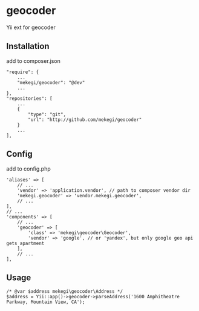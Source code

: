 geocoder
========

Yii ext for geocoder

Installation
------------
add to composer.json

    "require": {
        ...
        "mekegi/geocoder": "@dev"
        ...
    },
    "repositories": [
        ...
        {
            "type": "git",
            "url": "http://github.com/mekegi/geocoder"
        }
        ...
    ],

Config
------
add to config.php

    'aliases' => [
        // ...
        'vendor' => 'application.vendor', // path to composer vendor dir
        'mekegi.geocoder' => 'vendor.mekegi.geocoder',
        // ...
    ],
    // ...
    'components' => [
        // ...
        'geocoder' => [
            'class' => 'mekegi\geocoder\Geocoder',
            'vendor' => 'google', // or 'yandex', but only google geo api gets apartment
        ],
        // ...
    ],

Usage
-----
    /* @var $address mekegi\geocoder\Address */
    $address = Yii::app()->geocoder->parseAddress('1600 Amphitheatre Parkway, Mountain View, CA');
